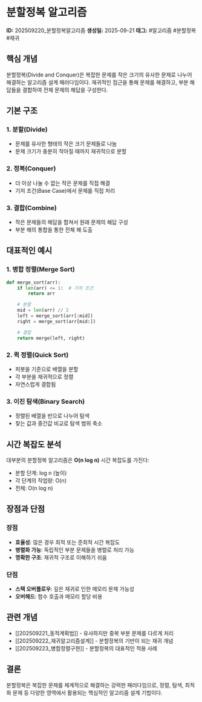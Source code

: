 # 분할정복 알고리즘
**ID:** 202509220_분할정복알고리즘
**생성일:** 2025-09-21
**태그:** #알고리즘 #분할정복 #재귀

## 핵심 개념

분할정복(Divide and Conquer)은 복잡한 문제를 작은 크기의 유사한 문제로 나누어 해결하는 알고리즘 설계 패러다임이다. 재귀적인 접근을 통해 문제를 해결하고, 부분 해답들을 결합하여 전체 문제의 해답을 구성한다.

## 기본 구조

### 1. 분할(Divide)
- 문제를 유사한 형태의 작은 크기 문제들로 나눔
- 문제 크기가 충분히 작아질 때까지 재귀적으로 분할

### 2. 정복(Conquer)
- 더 이상 나눌 수 없는 작은 문제를 직접 해결
- 기저 조건(Base Case)에서 문제를 직접 처리

### 3. 결합(Combine)
- 작은 문제들의 해답을 합쳐서 원래 문제의 해답 구성
- 부분 해의 통합을 통한 전체 해 도출

## 대표적인 예시

### 1. 병합 정렬(Merge Sort)
```python
def merge_sort(arr):
    if len(arr) <= 1:  # 기저 조건
        return arr

    # 분할
    mid = len(arr) // 2
    left = merge_sort(arr[:mid])
    right = merge_sort(arr[mid:])

    # 결합
    return merge(left, right)
```

### 2. 퀵 정렬(Quick Sort)
- 피봇을 기준으로 배열을 분할
- 각 부분을 재귀적으로 정렬
- 자연스럽게 결합됨

### 3. 이진 탐색(Binary Search)
- 정렬된 배열을 반으로 나누어 탐색
- 찾는 값과 중간값 비교로 탐색 범위 축소

## 시간 복잡도 분석

대부분의 분할정복 알고리즘은 **O(n log n)** 시간 복잡도를 가진다:
- 분할 단계: log n (높이)
- 각 단계의 작업량: O(n)
- 전체: O(n log n)

## 장점과 단점

### 장점
- **효율성**: 많은 경우 최적 또는 준최적 시간 복잡도
- **병렬화 가능**: 독립적인 부분 문제들을 병렬로 처리 가능
- **명확한 구조**: 재귀적 구조로 이해하기 쉬움

### 단점
- **스택 오버플로우**: 깊은 재귀로 인한 메모리 문제 가능성
- **오버헤드**: 함수 호출과 메모리 할당 비용

## 관련 개념

- [[202509221_동적계획법]] - 유사하지만 중복 부분 문제를 다르게 처리
- [[202509222_재귀알고리즘설계]] - 분할정복의 기반이 되는 재귀 개념
- [[202509223_병합정렬구현]] - 분할정복의 대표적인 적용 사례

## 결론

분할정복은 복잡한 문제를 체계적으로 해결하는 강력한 패러다임으로, 정렬, 탐색, 최적화 문제 등 다양한 영역에서 활용되는 핵심적인 알고리즘 설계 기법이다.